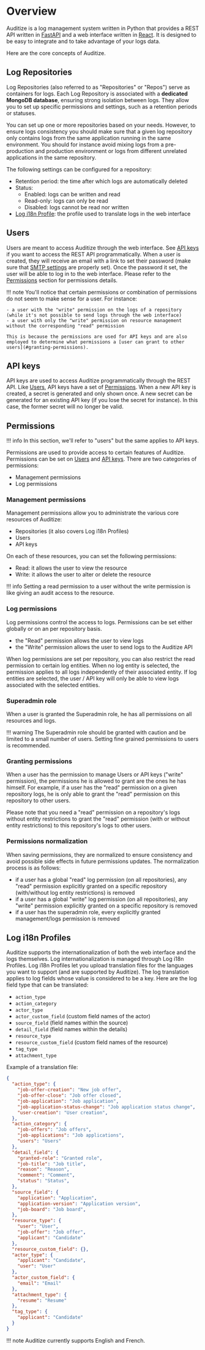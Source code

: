 # Overview

Auditize is a log management system written in Python that provides a REST API written in [FastAPI](https://fastapi.tiangolo.com/) and a web interface written in [React](https://react.dev/). It is designed to be easy to integrate and to take advantage of your logs data.

Here are the core concepts of Auditize.

## Log Repositories

Log Repositories (also referred to as "Repositories" or "Repos") serve as containers for logs. Each Log Repository is associated with a **dedicated MongoDB database**, ensuring strong isolation between logs. They allow you to set up specific permissions and settings, such as a retention periods or statuses.

You can set up one or more repositories based on your needs. However, to ensure logs consistency you should make sure that a given log repository only contains logs from the same application running in the same environment. You should for instance avoid mixing logs from a pre-production and production environment or logs from different unrelated applications in the same repository.

The following settings can be configured for a repository:

- Retention period: the time after which logs are automatically deleted
- Status:
    - Enabled: logs can be written and read
    - Read-only: logs can only be read
    - Disabled: logs cannot be read nor written
- [Log i18n Profile](#log-i18n-profiles): the profile used to translate logs in the web interface


## Users

Users are meant to access Auditize through the web interface. See [API keys](#api-keys) if you want to access the REST API programmatically.
When a user is created, they will receive an email with a link to set their password (make sure that [SMTP settings](config.md) are properly set). Once the password it set, the user will be able to log in to the web interface. Please refer to the [Permissions](#permissions) section for permissions details.

!!! note
    You'll notice that certain permissions or combination of permissions do not seem to make sense for a user. For instance:
    
    - a user with the "write" permission on the logs of a repository (while it's not possible to send logs through the web interface)
    - a user with only the "write" permission on resource management without the corresponding "read" permission

    This is because the permissions are used for API keys and are also employed to determine what permissions a [user can grant to other users](#granting-permissions).


## API keys

API keys are used to access Auditize programmatically through the REST API. Like [Users](#users), API keys have a set of [Permissions](#permissions). When a new API key is created, a secret is generated and only shown once. A new secret can be generated for an existing API key (if you lose the secret for instance). In this case, the former secret will no longer be valid.


## Permissions

!!! info
    In this section, we'll refer to "users" but the same applies to API keys.

Permissions are used to provide access to certain features of Auditize. Permissions can be set on [Users](#users) and [API keys](#api-keys). There are two categories of permissions:

- Management permissions
- Log permissions


### Management permissions

Management permissions allow you to administrate the various core resources of Auditize:

- Repositories (it also covers Log i18n Profiles)
- Users
- API keys

On each of these resources, you can set the following permissions:

- Read: it allows the user to view the resource
- Write: it allows the user to alter or delete the resource

!!! info
    Setting a read permission to a user without the write permission is like giving an audit access to the resource.


### Log permissions

Log permissions control the access to logs. Permissions can be set either globally or on an per repository basis.

- the "Read" permission allows the user to view logs
- the "Write" permission allows the user to send logs to the Auditize API

When log permissions are set per repository, you can also restrict the read permission to certain log entities. When no log entity is selected, the permission applies to all logs independently of their associated entity. If log entities are selected, the user / API key will only be able to view logs associated with the selected entities.


### Superadmin role

When a user is granted the Superadmin role, he has all permissions on all resources and logs.

!!! warning
    The Superadmin role should be granted with caution and be limited to a small number of users. Setting fine grained permissions to users is recommended.


### Granting permissions

When a user has the permission to manage Users or API keys ("write" permission), the permissions he is allowed to grant are the ones he has himself. For example, if a user has the "read" permission on a given repository logs, he is only able to grant the "read" permission on this repository to other users.

Please note that you need a "read" permission on a repository's logs without entity restrictions to grant the "read" permission (with or without entity restrictions) to this repository's logs to other users.


### Permissions normalization

When saving permissions, they are normalized to ensure consistency and avoid possible side effects in future permissions updates. The normalization process is as follows:

- if a user has a global "read" log permission (on all repositories), any "read" permission explicitly granted on a specific repository (with/without log entity restrictions) is removed
- if a user has a global "write" log permission (on all repositories), any "write" permission explicitly granted on a specific repository is removed
- if a user has the superadmin role, every explicitly granted management/logs permission is removed


## Log i18n Profiles

Auditize supports the internationalization of both the web interface and the logs themselves. Log internationalization is managed through Log i18n Profiles. Log i18n Profiles let you upload translation files for the languages you want to support (and are supported by Auditize).
The log translation applies to log fields whose value is considered to be a key. Here are the log field type that can be translated:

- `action_type`
- `action_category`
- `actor_type`
- `actor_custom_field` (custom field names of the actor)
- `source_field` (field names within the source)
- `detail_field` (field names within the details)
- `resource_type`
- `resource_custom_field` (custom field names of the resource)
- `tag_type`
- `attachment_type`

Example of a translation file:

```json
{
  "action_type": {
    "job-offer-creation": "New job offer",
    "job-offer-close": "Job offer closed",
    "job-application": "Job application",
    "job-application-status-change": "Job application status change",
    "user-creation": "User creation",
  },
  "action_category": {
    "job-offers": "Job offers",
    "job-applications": "Job applications",
    "users": "Users"
  },
  "detail_field": {
    "granted-role": "Granted role",
    "job-title": "Job title",
    "reason": "Reason",
    "comment": "Comment",
    "status": "Status",
  },
  "source_field": {
    "application": "Application",
    "application-version": "Application version",
    "job-board": "Job board",
  },
  "resource_type": {
    "user": "User",
    "job-offer": "Job offer",
    "applicant": "Candidate"
  },
  "resource_custom_field": {},
  "actor_type": {
    "applicant": "Candidate",
    "user": "User"
  },
  "actor_custom_field": {
    "email": "Email"
  },
  "attachment_type": {
    "resume": "Resume"
  },
  "tag_type": {
    "applicant": "Candidate"
  }
}
```

!!! note
    Auditize currently supports English and French.
